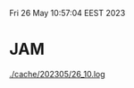 Fri 26 May 10:57:04 EEST 2023
# JAM
<a href='./cache/202305/26_10.log'>./cache/202305/26_10.log</a>
